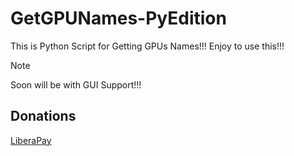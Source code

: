 # GetGPUNames-PyEdition
This is Python Script for Getting GPUs Names!!! Enjoy to use this!!!

> [!NOTE]
> Soon will be with GUI Support!!!

## Donations

[LiberaPay](https://liberapay.com/RikkoMatsumatoOfficial/donate)

